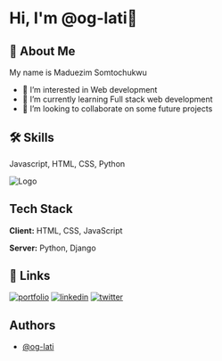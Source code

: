 


# Hi, I'm @og-lati👋


## 🚀 About Me
My name is Maduezim Somtochukwu
- 👀 I’m interested in Web development 
- 🌱 I’m currently learning Full stack web development 
- 💞️ I’m looking to collaborate on some future projects 



## 🛠 Skills
Javascript, HTML, CSS, Python 


![Logo](https://dev-to-uploads.s3.amazonaws.com/uploads/articles/th5xamgrr6se0x5ro4g6.png)


## Tech Stack

**Client:** HTML, CSS, JavaScript 

**Server:** Python, Django 


## 🔗 Links
[![portfolio](https://img.shields.io/badge/my_portfolio-000?style=for-the-badge&logo=ko-fi&logoColor=white)](#)
[![linkedin](https://img.shields.io/badge/linkedin-0A66C2?style=for-the-badge&logo=linkedin&logoColor=white)](https://www.linkedin.com/in/maduezim-somtochukwu-5496a5233)
[![twitter](https://img.shields.io/badge/twitter-1DA1F2?style=for-the-badge&logo=twitter&logoColor=white)](https://twitter.com/OG_Lati)


## Authors

- [@og-lati](https://www.github.com/og-lati)

